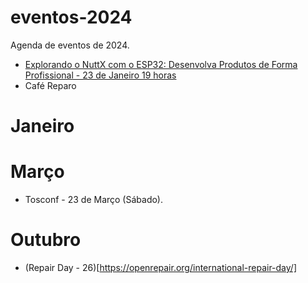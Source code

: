 # eventos-2024
Agenda de eventos de 2024.
- [Explorando o NuttX com o ESP32: Desenvolva Produtos de Forma Profissional - 23 de Janeiro 19 horas](https://eventos.lhc.net.br/event/explorando-o-nuttx-com-o-esp32-desenvolva-produtos-de-forma-profissional)
- Café Reparo
 
# Janeiro


# Março

- Tosconf - 23 de Março (Sábado).


# Outubro
 - (Repair Day - 26)[https://openrepair.org/international-repair-day/]
